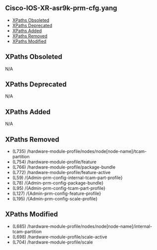 ## Cisco-IOS-XR-asr9k-prm-cfg.yang

- [XPaths Obsoleted](#xpaths-obsoleted)
- [XPaths Deprecated](#xpaths-deprecated)
- [XPaths Added](#xpaths-added)
- [XPaths Removed](#xpaths-removed)
- [XPaths Modified](#xpaths-modified)

## XPaths Obsoleted

N/A

## XPaths Deprecated

N/A

## XPaths Added

N/A

## XPaths Removed

- (L735)	/hardware-module-profile/nodes/node[node-name]/tcam-partition
- (L754)	/hardware-module-profile/feature
- (L766)	/hardware-module-profile/package-bundle
- (L772)	/hardware-module-profile/feature-active
- (L59)	/{Admin-prm-config-internal-tcam-part-profile}
- (L78)	/{Admin-prm-config-package-bundle}
- (L95)	/{Admin-prm-config-tcam-part-profile}
- (L127)	/{Admin-prm-config-feature-profile}
- (L195)	/{Admin-prm-config-scale-profile}

## XPaths Modified

- (L685)	/hardware-module-profile/nodes/node[node-name]/internal-tcam-partition
- (L698)	/hardware-module-profile/scale-active
- (L704)	/hardware-module-profile/scale

